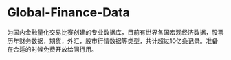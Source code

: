 # Global-Finance-Data
为国内金融量化交易比赛创建的专业数据库，目前有世界各国宏观经济数据，股票历年财务数据，期货，外汇，股市行情数据等类型，共计超过10亿条记录。准备在合适的时候免费开放给同行用。
